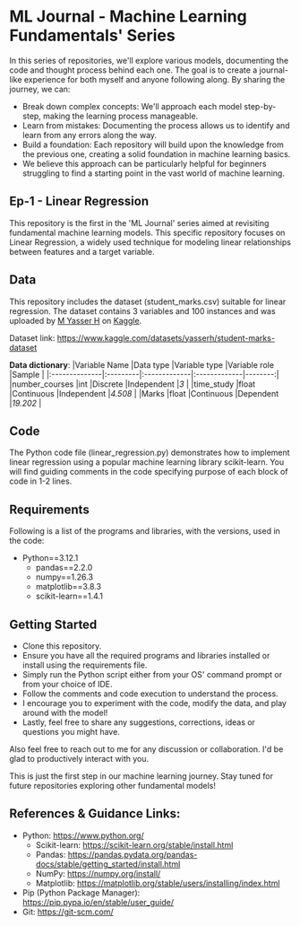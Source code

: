 # ML Journal - Machine Learning Fundamentals' Series
In this series of repositories, we'll explore various models, documenting the code and thought process behind each one.  The goal is to create a journal-like experience for both myself and anyone following along. By sharing the journey, we can:

- Break down complex concepts: We'll approach each model step-by-step, making the learning process manageable.
- Learn from mistakes: Documenting the process allows us to identify and learn from any errors along the way.
- Build a foundation: Each repository will build upon the knowledge from the previous one, creating a solid foundation in machine learning basics.
- We believe this approach can be particularly helpful for beginners struggling to find a starting point in the vast world of machine learning.


## Ep-1 - Linear Regression
This repository is the first in the 'ML Journal' series aimed at revisiting fundamental machine learning models. This specific repository focuses on Linear Regression, a widely used technique for modeling linear relationships between features and a target variable.


## Data
This repository includes the dataset (student_marks.csv) suitable for linear regression.
The dataset contains 3 variables and 100 instances and was uploaded by [M Yasser H](https://www.kaggle.com/yasserh) on [Kaggle](https://www.kaggle.com/).

Dataset link: https://www.kaggle.com/datasets/yasserh/student-marks-dataset

**Data dictionary**:
|Variable Name  |Data type |Variable type |Variable role |Sample   |
|:--------------|:---------|:-------------|:-------------|--------:|
|number_courses |int       |Discrete      |Independent   |_3_      |
|time_study     |float     |Continuous    |Independent   |_4.508_  |
|Marks          |float     |Continuous    |Dependent     |_19.202_ |


## Code
The Python code file (linear_regression.py) demonstrates how to implement linear regression using a popular machine learning library scikit-learn. You will find guiding comments in the code specifying purpose of each block of code in 1-2 lines.


## Requirements
Following is a list of the programs and libraries, with the versions, used in the code:

- Python==3.12.1
  - pandas==2.2.0
  - numpy==1.26.3
  - matplotlib==3.8.3
  - scikit-learn==1.4.1


## Getting Started
- Clone this repository.
- Ensure you have all the required programs and libraries installed or install using the requirements file.
- Simply run the Python script either from your OS' command prompt or from your choice of IDE.
- Follow the comments and code execution to understand the process.
- I encourage you to experiment with the code, modify the data, and play around with the model!
- Lastly, feel free to share any suggestions, corrections, ideas or questions you might have.

Also feel free to reach out to me for any discussion or collaboration. I'd be glad to productively interact with you.

This is just the first step in our machine learning journey. Stay tuned for future repositories exploring other fundamental models!


## References & Guidance Links:
- Python: https://www.python.org/
  - Scikit-learn: https://scikit-learn.org/stable/install.html
  - Pandas: https://pandas.pydata.org/pandas-docs/stable/getting_started/install.html
  - NumPy: https://numpy.org/install/
  - Matplotlib: https://matplotlib.org/stable/users/installing/index.html
- Pip (Python Package Manager): https://pip.pypa.io/en/stable/user_guide/
- Git: https://git-scm.com/
